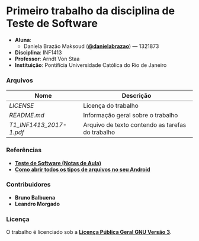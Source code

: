 # Primeiro trabalho da disciplina de Teste de Software #
- **Aluna**: 
  * Daniela Brazão Maksoud (**[@danielabrazao](https://github.com/danielabrazao)**) — 1321873
- **Disciplina**: INF1413
- **Professor**: Arndt Von Staa
- **Instituição**: Pontifícia Universidade Católica do Rio de Janeiro

### Arquivos ###

Nome | Descrição
------------ | -------------
*LICENSE* | Licença do trabalho
*README.md* | Informação geral sobre o trabalho
*T1_INF1413_2017-1.pdf* | Arquivo de texto contendo as tarefas do trabalho

### Referências ###
- **[Teste de Software (Notas de Aula)](http://www.inf.puc-rio.br/~inf1413/)**
- **[Como abrir todos os tipos de arquivos no seu Android](http://www.androidpit.com.br/como-abrir-todos-tipos-arquivos-android#fotos)**

### Contribuidores ###
- **Bruno Balbuena**
- **Leandro Morgado**

### Licença ###
O trabalho é licenciado sob a **[Licença Pública Geral GNU Versão 3](http://www.gnu.org/licenses/gpl-3.0.html)**.


